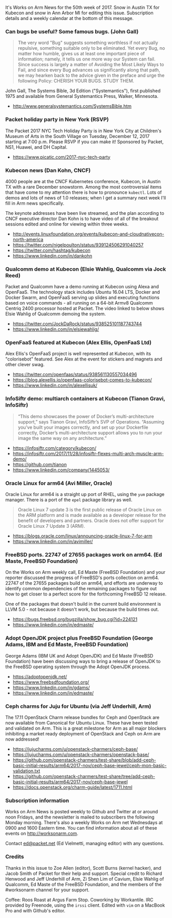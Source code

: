 It's Works on Arm News for the 50th week of 2017. Snow in 
Austin TX for Kubecon and snow in Ann Arbor MI for editing
this issue. Subscription details and a weekly calendar at
the bottom of this message.

### Can bugs be useful? Some famous bugs. (John Gall)

> The very word "Bug" suggests something worthless if not actually
repulsive, something suitable only to be eliminated. Yet every Bug, no
matter how humble, gives us at least one important piece of
information; namely, it tells us one more way our System can fail.
Since success is largely a matter of Avoiding the Most Likely Ways to
Fail, and since every Bug advances us significantly along that path, we
may hearken back to the advice given in the preface and urge the following
Policy: CHERISH YOUR BUGS. STUDY THEM.

John Gall, The Systems Bible, 3d Edition ("Systemantics"), first
published 1975 and available from General Systemantics Press, Walker, Minnesota.

* http://www.generalsystemantics.com/SystemsBible.htm

### Packet holiday party in New York (RSVP)

The Packet 2017 NYC Tech Holiday Party is in New York City at Children's Museum of Arts
in the South Village on Tuesday, December 12, 2017 starting at 7:00 p.m.
Please RSVP if you can make it! Sponsored by Packet, NS1, Huawei, and DH Capital.

* https://www.picatic.com/2017-nyc-tech-party

### Kubecon news (Dan Kohn, CNCF)

4000 people are at the CNCF Kubernetes conference, Kubecon, in Austin TX with
a rare December snowstorm. Among the most controversial items
that have come to my attention there is how to pronounce `kubectl`. Lots of
demos and lots of news of 1.0 releases; when I get a summary next week I'll
fill in Arm news specifically.

The keynote addresses have been live streamed, and the plan according to 
CNCF executive director Dan Kohn is to have video of all of the
breakout sessions edited and online for viewing within three weeks.

* http://events.linuxfoundation.org/events/kubecon-and-cloudnativecon-north-america
* https://twitter.com/nigelpoulton/status/939124506291040257
* https://twitter.com/hashtag/kubecon
* https://www.linkedin.com/in/dankohn

### Qualcomm demo at Kubecon (Elsie Wahlig, Qualcomm via Jock Reed)

Packet and Qualcomm have a demo running at Kubecon using
Alexa and OpenFaaS. The technology stack includes Ubuntu 16.04 LTS,
Docker and Docker Swarm, and OpenFaaS serving up slides and 
executing functions based on voice commands - all running on
a 64-bit Armv8 Qualcomm Centriq 2400 processor hosted at Packet.
The video linked to below shows Elsie Wahlig of Qualcomm demoing the system.

* https://twitter.com/JockDaRock/status/938525101187743744
* https://www.linkedin.com/in/elsiewahlig/

### OpenFaaS featured at Kubecon (Alex Ellis, OpenFaaS Ltd)

Alex Ellis's OpenFaaS project is well represented at Kubecon,
with its "colorisebot" featured. See Alex at the event for
stickers and magnets and other clever swag.

* https://twitter.com/openfaas/status/938561130557034496
* https://blog.alexellis.io/openfaas-colorisebot-comes-to-kubecon/
* https://www.linkedin.com/in/alexellisuk/

### InfoSiftr demo: multiarch containers at Kubecon (Tianon Gravi, InfoSiftr)

> “This demo showcases the power of Docker’s multi-architecture
support,” says Tianon Gravi, InfoSiftr’s SVP of Operations. “Assuming
you’ve built your images correctly, and set up your Dockerfile
correctly, Docker’s multi-architecture support allows you to run
your image the same way on any architecture.”

* https://infosiftr.com/category/kubecon/
* https://infosiftr.com/2017/11/28/infosiftr-flexes-multi-arch-muscle-arm-demo/
* https://github.com/tianon
* https://www.linkedin.com/company/1445053/

### Oracle Linux for arm64 (Avi Miller, Oracle)

Oracle Linux for arm64 is a straight up port of RHEL, using the `yum` package manager. There is a
port of the `epel` package library as well.

> Oracle Linux 7 update 3 is the first public release of Oracle
Linux on the ARM platform and is made available as a developer
release for the benefit of developers and partners. Oracle does not
offer support for Oracle Linux 7 Update 3 (ARM).

* https://blogs.oracle.com/linux/announcing-oracle-linux-7-for-arm
* https://www.linkedin.com/in/avimiller/


### FreeBSD ports. 22747 of 27655 packages work on arm64. (Ed Maste, FreeBSD Foundation)

On the Works on Arm weekly call, Ed Maste (FreeBSD Foundation) and your
reporter discussed the progress of FreeBSD's ports collection on arm64.
22747 of the 27655 packages build on arm64, and efforts are underway to 
identify common dependencies of the remaining packages to figure out
how to get closer to a perfect score for the forthcoming FreeBSD 12 release.

One of the packages that doesn't build in the current build environment is
LLVM 5.0 - not because it doesn't work, but because the build times out. 

* https://bugs.freebsd.org/bugzilla/show_bug.cgi?id=224121
* https://www.linkedin.com/in/edmaste/

### Adopt OpenJDK project plus FreeBSD Foundation (George Adams, IBM and Ed Maste, FreeBSD Foundation)

George Adams (IBM UK and Adopt OpenJDK) and Ed Maste (FreeBSD Foundation)
have been discussing ways to bring a release of OpenJDK to the FreeBSD
operating system through the Adopt OpenJDK process.

* https://adoptopenjdk.net/
* https://www.freebsdfoundation.org/
* https://www.linkedin.com/in/gdams/
* https://www.linkedin.com/in/edmaste/

### Ceph charms for Juju for Ubuntu (via Jeff Underhill, Arm)

The 17.11 OpenStack Charm release bundles for Ceph and OpenStack
are now available from Canonical for Ubuntu Linux. These have been
tested and validated on Arm. This is a great milestone for Arm as
all major blockers inhibiting a market ready deployment of OpenStack
and Ceph on Arm are now addressed!

* https://jujucharms.com/u/openstack-charmers/ceph-base/
* https://jujucharms.com/u/openstack-charmers/openstack-base/
* https://github.com/openstack-charmers/test-share/blob/add-ceph-basic-initial-results/arm64/2017-nov/ceph-base-jewel/ceph-mon-basic-validation.txt
* https://github.com/openstack-charmers/test-share/tree/add-ceph-basic-initial-results/arm64/2017-nov/ceph-base-jewel
* https://docs.openstack.org/charm-guide/latest/1711.html 

### Subscription information

Works on Arm News is posted weekly to Github and Twitter at or around noon
Fridays, and the newsletter is mailed to subscribers the following Monday morning.
There's also a weekly Works on Arm net Wednesdays at 0900 and 1600 Eastern time.
You can find information about all of these events on http://worksonarm.com.

Contact ed@packet.net (Ed Vielmetti, managing editor) with any questions.

### Credits

Thanks in this issue to Zoe Allen (editor), Scott Burns (kernel hacker), and
Jacob Smith of Packet for their help and support. Special credit to Richard
Henwood and Jeff Underhill of Arm, Zi Shen Lim of Cavium, Elsie Wahlig of
Qualcomm, Ed Maste of the FreeBSD Foundation, and the members of the #worksonarm
channel for your support. 

Coffee: Roos Roast at Argus Farm Stop. Coworking by Workantile. IRC provided by
Freenode, using the `irssi` client. Edited with `vim` on a MacBook Pro and with
Github's editor. 
